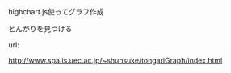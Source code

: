 highchart.js使ってグラフ作成

とんがりを見つける

url:

http://www.spa.is.uec.ac.jp/~shunsuke/tongariGraph/index.html